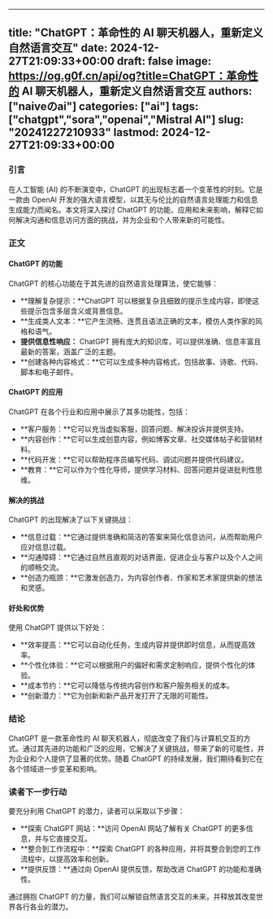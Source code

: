 
---
title: "ChatGPT：革命性的 AI 聊天机器人，重新定义自然语言交互"
date: 2024-12-27T21:09:33+00:00
draft: false
image: https://og.g0f.cn/api/og?title=ChatGPT：革命性的 AI 聊天机器人，重新定义自然语言交互
authors: ["naiveのai"]
categories: ["ai"]
tags: ["chatgpt","sora","openai","Mistral AI"]
slug: "20241227210933"
lastmod: 2024-12-27T21:09:33+00:00
---
### 引言

在人工智能 (AI) 的不断演变中，ChatGPT 的出现标志着一个变革性的时刻。它是一款由 OpenAI 开发的强大语言模型，以其无与伦比的自然语言处理能力和信息生成能力而闻名。本文将深入探讨 ChatGPT 的功能、应用和未来影响，解释它如何解决沟通和信息访问方面的挑战，并为企业和个人带来新的可能性。

### 正文

#### ChatGPT 的功能

ChatGPT 的核心功能在于其先进的自然语言处理算法，使它能够：

- **理解复杂提示：**ChatGPT 可以根据复杂且细致的提示生成内容，即使这些提示包含多层含义或背景信息。
- **生成类人文本：**它产生流畅、连贯且语法正确的文本，模仿人类作家的风格和语气。
- **提供信息性响应：** ChatGPT 拥有庞大的知识库，可以提供准确、信息丰富且最新的答案，涵盖广泛的主题。
- **创建各种内容格式：**它可以生成多种内容格式，包括故事、诗歌、代码、脚本和电子邮件。

#### ChatGPT 的应用

ChatGPT 在各个行业和应用中展示了其多功能性，包括：

- **客户服务：**它可以充当虚拟客服，回答问题、解决投诉并提供支持。
- **内容创作：**它可以生成创意内容，例如博客文章、社交媒体帖子和营销材料。
- **代码开发：**它可以帮助程序员编写代码、调试问题并提供代码建议。
- **教育：**它可以作为个性化导师，提供学习材料、回答问题并促进批判性思维。

#### 解决的挑战

ChatGPT 的出现解决了以下关键挑战：

- **信息过载：**它通过提供准确和简洁的答案来简化信息访问，从而帮助用户应对信息过载。
- **沟通障碍：**它通过自然且直观的对话界面，促进企业与客户以及个人之间的顺畅交流。
- **创造力瓶颈：**它激发创造力，为内容创作者、作家和艺术家提供新的想法和灵感。

#### 好处和优势

使用 ChatGPT 提供以下好处：

- **效率提高：**它可以自动化任务，生成内容并提供即时信息，从而提高效率。
- **个性化体验：**它可以根据用户的偏好和需求定制响应，提供个性化的体验。
- **成本节约：**它可以降低与传统内容创作和客户服务相关的成本。
- **创新潜力：**它为创新和新产品开发打开了无限的可能性。

### 结论

ChatGPT 是一款革命性的 AI 聊天机器人，彻底改变了我们与计算机交互的方式。通过其先进的功能和广泛的应用，它解决了关键挑战，带来了新的可能性，并为企业和个人提供了显著的优势。随着 ChatGPT 的持续发展，我们期待看到它在各个领域进一步变革和影响。

### 读者下一步行动

要充分利用 ChatGPT 的潜力，读者可以采取以下步骤：

- **探索 ChatGPT 网站：**访问 OpenAI 网站了解有关 ChatGPT 的更多信息，并与它直接交互。
- **整合到工作流程中：**探索 ChatGPT 的各种应用，并将其整合到您的工作流程中，以提高效率和创新。
- **提供反馈：**通过向 OpenAI 提供反馈，帮助改进 ChatGPT 的功能和准确性。

通过拥抱 ChatGPT 的力量，我们可以解锁自然语言交互的未来，并释放其改变世界各行各业的潜力。